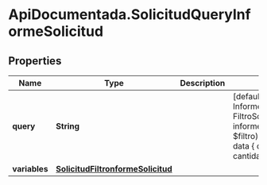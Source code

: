 # ApiDocumentada.SolicitudQueryInformeSolicitud

## Properties

Name | Type | Description | Notes
------------ | ------------- | ------------- | -------------
**query** | **String** |  | [default to &#39;query InformeSolicitudes($filtro: FiltroSolicitudInput) { informeSolicitudes(filtro: $filtro) { status message data { categoria eliminado cantidad recibida } } }&#39;]
**variables** | [**SolicitudFiltronformeSolicitud**](SolicitudFiltronformeSolicitud.md) |  | 


